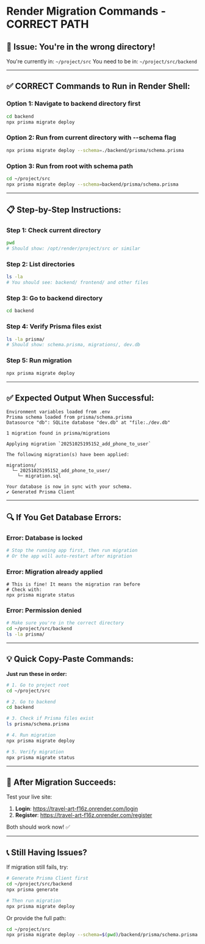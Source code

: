 # Render Migration Commands - CORRECT PATH

## 🚨 Issue: You're in the wrong directory!

You're currently in: `~/project/src`
You need to be in: `~/project/src/backend`

---

## ✅ CORRECT Commands to Run in Render Shell:

### Option 1: Navigate to backend directory first
```bash
cd backend
npx prisma migrate deploy
```

### Option 2: Run from current directory with --schema flag
```bash
npx prisma migrate deploy --schema=./backend/prisma/schema.prisma
```

### Option 3: Run from root with schema path
```bash
cd ~/project/src
npx prisma migrate deploy --schema=backend/prisma/schema.prisma
```

---

## 📋 Step-by-Step Instructions:

### Step 1: Check current directory
```bash
pwd
# Should show: /opt/render/project/src or similar
```

### Step 2: List directories
```bash
ls -la
# You should see: backend/ frontend/ and other files
```

### Step 3: Go to backend directory
```bash
cd backend
```

### Step 4: Verify Prisma files exist
```bash
ls -la prisma/
# Should show: schema.prisma, migrations/, dev.db
```

### Step 5: Run migration
```bash
npx prisma migrate deploy
```

---

## ✅ Expected Output When Successful:

```
Environment variables loaded from .env
Prisma schema loaded from prisma/schema.prisma
Datasource "db": SQLite database "dev.db" at "file:./dev.db"

1 migration found in prisma/migrations

Applying migration `20251025195152_add_phone_to_user`

The following migration(s) have been applied:

migrations/
  └─ 20251025195152_add_phone_to_user/
    └─ migration.sql

Your database is now in sync with your schema.
✔ Generated Prisma Client
```

---

## 🔍 If You Get Database Errors:

### Error: Database is locked
```bash
# Stop the running app first, then run migration
# Or the app will auto-restart after migration
```

### Error: Migration already applied
```
# This is fine! It means the migration ran before
# Check with:
npx prisma migrate status
```

### Error: Permission denied
```bash
# Make sure you're in the correct directory
cd ~/project/src/backend
ls -la prisma/
```

---

## 💡 Quick Copy-Paste Commands:

**Just run these in order:**

```bash
# 1. Go to project root
cd ~/project/src

# 2. Go to backend
cd backend

# 3. Check if Prisma files exist
ls prisma/schema.prisma

# 4. Run migration
npx prisma migrate deploy

# 5. Verify migration
npx prisma migrate status
```

---

## 🎯 After Migration Succeeds:

Test your live site:
1. **Login**: https://travel-art-f16z.onrender.com/login
2. **Register**: https://travel-art-f16z.onrender.com/register

Both should work now! ✅

---

## 📞 Still Having Issues?

If migration still fails, try:

```bash
# Generate Prisma Client first
cd ~/project/src/backend
npx prisma generate

# Then run migration
npx prisma migrate deploy
```

Or provide the full path:
```bash
cd ~/project/src
npx prisma migrate deploy --schema=$(pwd)/backend/prisma/schema.prisma
```

